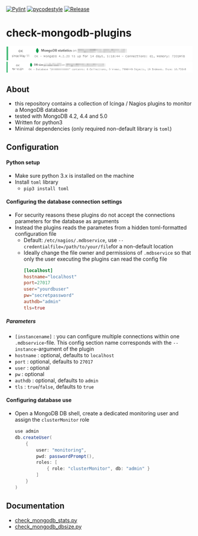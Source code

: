 [![Pylint](https://github.com/m-erhardt/check-mongodb-plugins/actions/workflows/pylint.yml/badge.svg)](https://github.com/m-erhardt/check-mongodb-plugins/actions/workflows/pylint.yml) [![pycodestyle](https://github.com/m-erhardt/check-mongodb-plugins/actions/workflows/pycodestyle.yml/badge.svg)](https://github.com/m-erhardt/check-mongodb-plugins/actions/workflows/pycodestyle.yml) [![Release](https://img.shields.io/github/release/m-erhardt/check-mongodb-plugins.svg)](https://github.com/m-erhardt/check-mongodb-plugins/releases)

# check-mongodb-plugins

![Output of check_mongodb_stats.py](docs/img/check_mongodb_stats.png?raw=true "Output of check_mongodb_stats.py")
![Output of check_mongodb_size.py](docs/img/check_mongodb_size.png?raw=true "Output of check_mongodb_size.py")

## About
* this repository contains a collection of Icinga / Nagios plugins to monitor a MongoDB database
* tested with MongoDB 4.2, 4.4 and 5.0
* Written for python3
* Minimal dependencies (only required non-default library is `toml`)

## Configuration

#### Python setup
  * Make sure python 3.x is installed on the machine
  * Install `toml` library
    * `pip3 install toml`

#### Configuring the database connection settings
* For security reasons these plugins do not accept the connections parameters for the database as arguments
* Instead the plugins reads the parametes from a hidden toml-formatted configuration file
  * Default: `/etc/nagios/.mdbservice`, use `--credentialfile=/path/to/your/file`for a non-default location
  * Ideally change the file owner and permissions of `.mdbservice` so that only the user executing the plugins can read the config file
    ```toml
    [localhost]
    hostname="localhost"
    port=27017
    user="yourdbuser"
    pw="secretpassword"
    authdb="admin"
    tls=true
    ```

##### Parameters
* `[instancename]` : you can configure multiple connections within one `.mdbservice`-file. This config section name corresponds with the `--instance`-argument of the plugin
* `hostname` : optional, defaults to `localhost`
* `port` : optional, defaults to `27017`
* `user` : optional
* `pw` : optional
* `authdb` : optional, defaults to `admin`
* `tls` : `true`/`false`, defaults to `true`

#### Configuring database use
* Open a MongoDB DB shell, create a dedicated monitoring user and assign the `clusterMonitor` role
  ```java
  use admin
  db.createUser(
      {
          user: "monitoring",
          pwd: passwordPrompt(),
          roles: [
              { role: "clusterMonitor", db: "admin" }
          ]
      }
  )
  ```

## Documentation
* [check_mongodb_stats.py](docs/check_mongodb_stats.md)
* [check_mongodb_dbsize.py](docs/check_mongodb_dbsize.md)